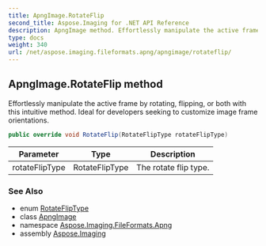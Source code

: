 ```yaml
---
title: ApngImage.RotateFlip
second_title: Aspose.Imaging for .NET API Reference
description: ApngImage method. Effortlessly manipulate the active frame by rotating flipping or both with this intuitive method. Ideal for developers seeking to customize image frame orientations
type: docs
weight: 340
url: /net/aspose.imaging.fileformats.apng/apngimage/rotateflip/
---
```

## ApngImage.RotateFlip method

Effortlessly manipulate the active frame by rotating, flipping, or both with this intuitive method. Ideal for developers seeking to customize image frame orientations.

```csharp
public override void RotateFlip(RotateFlipType rotateFlipType)
```

| Parameter | Type | Description |
| --- | --- | --- |
| rotateFlipType | RotateFlipType | The rotate flip type. |

### See Also

* enum [RotateFlipType](../../../aspose.imaging/rotatefliptype/)
* class [ApngImage](../)
* namespace [Aspose.Imaging.FileFormats.Apng](../../apngimage/)
* assembly [Aspose.Imaging](../../../)


